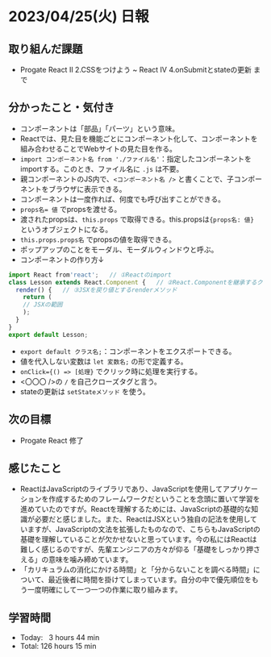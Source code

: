 # 2023/04/25(火) 日報
## 取り組んだ課題
- Progate React Ⅱ 2.CSSをつけよう ~ React Ⅳ 4.onSubmitとstateの更新 まで

## 分かったこと・気付き
- コンポーネントは「部品」「パーツ」という意味。
- Reactでは、見た目を機能ごとにコンポーネント化して、コンポーネントを組み合わせることでWebサイトの見た目を作る。
- `import コンポーネント名 from './ファイル名'`：指定したコンポーネントをimportする。このとき、ファイル名に `.js` は不要。
- 親コンポーネントのJS内で、`<コンポーネント名 />` と書くことで、子コンポーネントをブラウザに表示できる。
- コンポーネントは一度作れば、何度でも呼び出すことができる。
- `props名= 値` でpropsを渡せる。
- 渡されたpropsは、`this.props` で取得できる。this.propsは`{props名: 値}` というオブジェクトになる。
- `this.props.props名` でpropsの値を取得できる。
- ポップアップのことをモーダル、モーダルウィンドウと呼ぶ。
- コンポーネントの作り方↓
``` JavaScript
import React from'react';   // ①Reactのimport
class Lesson extends React.Component {   // ②React.Componentを継承するクラスを定義
  render() {   // ③JSXを戻り値とするrenderメソッド
    return (
    // JSXの範囲
    );
  }
}
export default Lesson;
```
- `export default クラス名;`：コンポーネントをエクスポートできる。
- 値を代入しない変数は `let 変数名;` の形で定義する。
- `onClick={() => [処理}` でクリック時に処理を実行する。
- <〇〇〇 />の `/` を自己クローズタグと言う。
- stateの更新は `setStateメソッド` を使う。

## 次の目標
- Progate React 修了

## 感じたこと
- ReactはJavaScriptのライブラリであり、JavaScriptを使用してアプリケーションを作成するためのフレームワークだということを念頭に置いて学習を進めていたのですが。Reactを理解するためには、JavaScriptの基礎的な知識が必要だと感じました。また、ReactはJSXという独自の記法を使用していますが、JavaScriptの文法を拡張したものなので、こちらもJavaScriptの基礎を理解していることが欠かせないと思っています。今の私にはReactは難しく感じるのですが、先輩エンジニアの方々が仰る「基礎をしっかり押さえる」の意味を噛み締めています。
- 「カリキュラムの消化にかける時間」と「分からないことを調べる時間」について、最近後者に時間を掛けてしまっています。自分の中で優先順位をもう一度明確にして一つ一つの作業に取り組みます。

## 学習時間
- Today:&nbsp;&nbsp;&nbsp;3 hours 44 min
- Total: 126 hours 15 min
